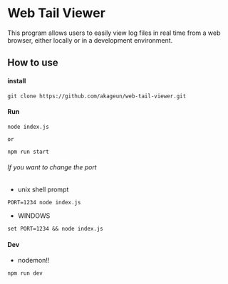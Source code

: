 # Web Tail Viewer
This program allows users to easily view log files in real time from a web browser, either locally or in a development environment.

## How to use
#### install
```
git clone https://github.com/akageun/web-tail-viewer.git
```

#### Run
```
node index.js

or

npm run start
```

###### If you want to change the port
- unix shell prompt
```
PORT=1234 node index.js
```

- WINDOWS
```
set PORT=1234 && node index.js
```

#### Dev
- nodemon!!
```
npm run dev
```
